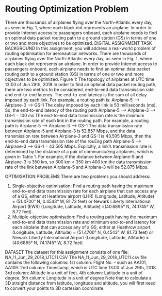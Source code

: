 # Routing Optimization Problem
There are thousands of airplanes flying over the North-Atlantic every
day, as seen in Fig. 1, where each black dot represents an airplane. In order to provide
Internet access to passengers onboard, each airplane needs to find an optimal data packet
routing path to a ground station (GS) in terms of one or two and more objectives to be
optimized. DIGITAL ASSIGNMENT TASK
BACKGROUND
In this assignment, you will address a real-world problem of routing optimisation for
aeronautical networks. There are thousands of airplanes flying over the North-Atlantic every
day, as seen in Fig. 1, where each black dot represents an airplane. In order to provide
Internet access to passengers onboard, each airplane needs to find an optimal data packet
routing path to a ground station (GS) in terms of one or two and more objectives to be
optimized.
Figure 1: The topology of airplanes at UTC time 13:00 of Jun 29th, 2018
In order to find an optimal data packet routing path, there are two metrics to be considered,
end-to-end data transmission rate and end-to-end latency.
The end-to-end latency is the sum of all delay imposed by each link. For example, a routing
path is:
Airplane-5 --> Airplane-3 --> GS-1
The delay imposed by each link is 50 milliseconds (ms). So, the end-to-end latency of the
routing path
Airplane-5 --> Airplane-3 --> GS-1 = 100 ms
The end-to-end data transmission rate is the minimum transmission rate of each link in the
routing path. For example, a routing path is
Airplane-5 --> Airplane-3 --> GS-1
The data transmission rate between Airplane-5 and Airplane-3 is 52.857 Mbps, and the data
transmission rate
between Airplane-3 and GS-1 is 43.505 Mbps, then the end-to-end data transmission rate of
the rouEng path
Airplane-5 --> Airplane-3 --> GS-1 = 43.505 Mbps.
Explicitly, a link’s transmission rate is determined by the distance of a pair of communicaEng
airplanes, which is given in Table 1. For example, if the distance between Airplane-5 and
Airplane-3 is 350 km, so 300 km < 350 km 400 km the data transmission rate of the link
between Airplane-5 and Airplane-3 will be 52.875 Mbps.

OPTIMISATION PROBLEMS
There are two problems you should address:
1. Single-objective optimisation: Find a routing path having the maximum end-to-end data
transmission rate for
each airplane that can access any of a GS, either at Heathrow airport (LHR) (Longitude,
Latitude, Altitude) =
(51.4700° N, 0.4543° W, 81.73 feet) or Newark Liberty International Airport (EWR)
(Longitude, Latitude, Altitude) =(40.6895° N, 74.1745° W, 8.72 feet).
2. Multiple-objective optimisation: Find a routing path having the maximum end-to-end data
transmission rate and minimum end-to-end latency for each airplane that can access any of a
GS, either at Heathrow airport (Longitude, Latitude, Altitude) = (51.4700° N, 0.4543° W,
81.73 feet) or Newark Liberty International Airport (Longitude, Latitude, Altitude) =
(40.6895° N, 74.1745° W, 8.72 feet)


DATASET
The dataset for this assignment consists of one file: NA_11_Jun_29_2018_UTC11.CSV
The NA_11_Jun_29_2018_UTC11.csv file contains the following columns:
1st column: Flight No. – such as AA101, AA109.
2nd column: Timestamp, which is UTC time 13:00 of Jun 29th, 2018.
3rd column: Altitude in a unit of feet.
4th column: Latitude in a unit of degree.
5th column: Longitude in a unit of degree
Note that to calculate a 3D straight distance from latitude, longitude and altitude, you will
first need to convert your points to 3D cartesian coordinate
